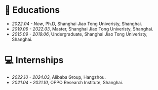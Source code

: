
# 📖 Educations
- *2022.04 - Now*, Ph.D, Shanghai Jiao Tong Univeristy, Shanghai.
- *2019.09 - 2022.03*, Master, Shanghai Jiao Tong Univeristy, Shanghai.
- *2015.09 - 2019.06*, Undergraduate, Shanghai Jiao Tong Univeristy, Shanghai.

# 💻 Internships
- *2022.10 - 2024.03*, Alibaba Group, Hangzhou.
- *2021.04 - 2021.10*, OPPO Research Institute, Shanghai.
